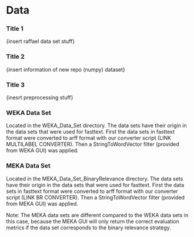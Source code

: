 # Data

### Title 1

{insert raffael data set stuff}

### Title 2

{insert information of new repo (numpy) dataset}

### Title 3 

{inesrt preprocessing stuff}







### WEKA Data Set

Located in the WEKA_Data_Set directory.
The data sets have their origin in the data sets that were used for
fasttext. First the data sets in fasttext format were converted to 
arff format with our converter script (LINK MULTILABEL CONVERTER). Then
a StringToWordVector filter (provided from WEKA GUI) was applied. 


### MEKA Data Set

Located in the MEKA_Data_Set_BinaryRelevance directory.
The data sets have their origin in the data sets that were used for
fasttext. First the data sets in fasttext format were converted to 
arff format with our converter script (LINK BR CONVERTER). Then
a StringToWordVector filter (provided from MEKA GUI) was applied. 

Note:   The MEKA data sets are different compared to the WEKA data sets in this case, because 
the MEKA GUI will only return the correct evaluation metrics if the data set corresponds to the
binary relevance strategy.

